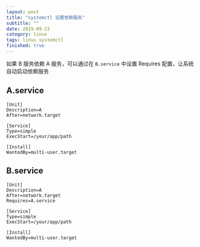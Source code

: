```yaml
---
layout: post
title: "systemctl 设置依赖服务"
subtitle: ""
date: 2019-09-23
category: linux
tags: linux systemctl
finished: true
---
```


如果 B 服务依赖 A 服务，可以通过在 `B.service` 中设置 Requires 配置，让系统自动启动依赖服务

## A.service

```
[Unit]
Description=A
After=network.target

[Service]
Type=simple
ExecStart=/your/app/path

[Install]
WantedBy=multi-user.target
```

## B.service

```
[Unit]
Description=A
After=network.target
Requires=A.service

[Service]
Type=simple
ExecStart=/your/app/path

[Install]
WantedBy=multi-user.target
```